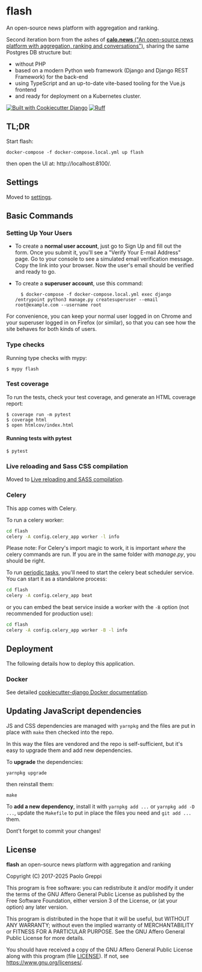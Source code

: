 # flash

An open-source news platform with aggregation and ranking.

Second iteration born from the ashes of [**calo.news** ("An open-source news platform with aggregation, ranking and conversations")](https://gitlab.com/simevo/calo.news), sharing the same Postgres DB structure but:

- without PHP
- based on a modern Python web framework (Django and Django REST Framework) for the back-end
- using TypeScript and an up-to-date vite-based tooling for the Vue.js frontend
- and ready for deployment on a Kubernetes cluster.

[![Built with Cookiecutter Django](https://img.shields.io/badge/built%20with-Cookiecutter%20Django-ff69b4.svg?logo=cookiecutter)](https://github.com/cookiecutter/cookiecutter-django/)
[![Ruff](https://img.shields.io/endpoint?url=https://raw.githubusercontent.com/astral-sh/ruff/main/assets/badge/v2.json)](https://github.com/astral-sh/ruff)

## TL;DR

Start flash:

    docker-compose -f docker-compose.local.yml up flash

then open the UI at: http://localhost:8100/.

## Settings

Moved to [settings](https://cookiecutter-django.readthedocs.io/en/latest/1-getting-started/settings.html).

## Basic Commands

### Setting Up Your Users

- To create a **normal user account**, just go to Sign Up and fill out the form. Once you submit it, you'll see a "Verify Your E-mail Address" page. Go to your console to see a simulated email verification message. Copy the link into your browser. Now the user's email should be verified and ready to go.

- To create a **superuser account**, use this command:

        $ docker-compose -f docker-compose.local.yml exec django /entrypoint python3 manage.py createsuperuser --email root@example.com --username root

For convenience, you can keep your normal user logged in on Chrome and your superuser logged in on Firefox (or similar), so that you can see how the site behaves for both kinds of users.

### Type checks

Running type checks with mypy:

    $ mypy flash

### Test coverage

To run the tests, check your test coverage, and generate an HTML coverage report:

    $ coverage run -m pytest
    $ coverage html
    $ open htmlcov/index.html

#### Running tests with pytest

    $ pytest

### Live reloading and Sass CSS compilation

Moved to [Live reloading and SASS compilation](https://cookiecutter-django.readthedocs.io/en/latest/2-local-development/developing-locally.html#using-webpack-or-gulp).

### Celery

This app comes with Celery.

To run a celery worker:

```bash
cd flash
celery -A config.celery_app worker -l info
```

Please note: For Celery's import magic to work, it is important _where_ the celery commands are run. If you are in the same folder with _manage.py_, you should be right.

To run [periodic tasks](https://docs.celeryq.dev/en/stable/userguide/periodic-tasks.html), you'll need to start the celery beat scheduler service. You can start it as a standalone process:

```bash
cd flash
celery -A config.celery_app beat
```

or you can embed the beat service inside a worker with the `-B` option (not recommended for production use):

```bash
cd flash
celery -A config.celery_app worker -B -l info
```

## Deployment

The following details how to deploy this application.

### Docker

See detailed [cookiecutter-django Docker documentation](https://cookiecutter-django.readthedocs.io/en/latest/3-deployment/deployment-with-docker.html).

## Updating JavaScript dependencies

JS and CSS dependencies are managed with `yarnpkg` and the files are put in place with `make` then checked into the repo.

In this way the files are vendored and the repo is self-sufficient, but it's easy to upgrade them and add new dependencies.

To **upgrade** the dependencies:

    yarnpkg upgrade

then reinstall them:

    make

To **add a new dependency**, install it with `yarnpkg add ...` or `yarnpkg add -D ...`, update the `Makefile` to put in place the files you need and `git add ...` them.

Dont't forget to commit your changes!

## License

**flash** an open-source news platform with aggregation and ranking

Copyright (C) 2017-2025 Paolo Greppi

This program is free software: you can redistribute it and/or modify
it under the terms of the GNU Affero General Public License as published by
the Free Software Foundation, either version 3 of the License, or
(at your option) any later version.

This program is distributed in the hope that it will be useful,
but WITHOUT ANY WARRANTY; without even the implied warranty of
MERCHANTABILITY or FITNESS FOR A PARTICULAR PURPOSE.  See the
GNU Affero General Public License for more details.

You should have received a copy of the GNU Affero General Public License
along with this program (file [LICENSE](/LICENSE)).
If not, see <https://www.gnu.org/licenses/>.

